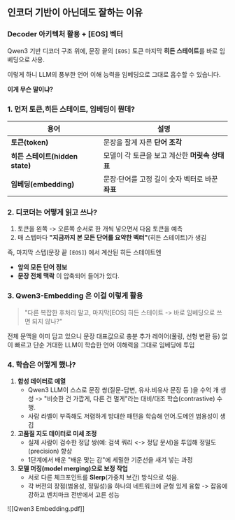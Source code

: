 ## 인코더 기반이 아닌데도 잘하는 이유
### Decoder 아키텍처 활용 + [EOS] 벡터

Qwen3 기반 디코더 구조 위에, 문장 끝의 `[EOS]` 토큰 마지막 **히든 스테이트**를 바로 임베딩으로 사용.

이렇게 하니 LLM의 풍부한 언어 이해 능력을 임베딩으로 그대로 흡수할 수 있습니다.


**이게 무슨 말이냐?**

### 1. 먼저 토큰,히든 스테이트, 임베딩이 뭔데?

| 용어                        | 설명                            |
| ------------------------- | ----------------------------- |
| **토큰(token)**             | 문장을 잘게 자른 **단어 조각**           |
| **히든 스테이트(hidden state)** | 모델이 각 토큰을 보고 계산한 **머릿속 상태표**  |
| **임베딩(embedding)**        | 문장·단어를 고정 길이 숫자 벡터로 바꾼 **좌표** |


### 2. 디코더는 어떻게 읽고 쓰나?

1. 토큰을 왼쪽 -> 오른쪽 순서로 한 개씩 넣으면서 다음 토큰을 예측
2. 매 스텝마다 **"지금까지 본 모든 단어를 요약한 벡터"**(히든 스테이트)가 생김

즉, 마지막 스텝(문장 끝 `[EOS]`) 에서 계산된 히든 스테이트엔 
- **앞의 모든 단어 정보**
- **문장 전체 맥락**
이 압축되어 들어가 있다.

### 3. Qwen3-Embedding 은 이걸 이렇게 활용
> "다른 복잡한 후처리 말고, 마지막[EOS] 히든 스테이트 -> 바로 임베딩으로 쓰면 되지 않나?"

전체 문맥을 이미 담고 있으니 문장 대표값으로 충분
추가 레이어(풀링, 선형 변환 등) 없이 빠르고 단순
거대한 LLM이 학습한 언어 이해력을 그대로 임베딩에 투입


### 4. 학습은 어떻게 했나?

1. **합성 데이터로 예열**
	- Qwen3 LLM이 스스로 문장 쌍(질문-답변, 유사.비유사 문장 등 )을 수억 개 생성 -> "비슷한 건 가깝게, 다른 건 멀게"라는 대비/대조 학습(contrastive) 수행.
	- 사람 라벨이 부족해도 저렴하게 방대한 패턴을 학습해 언어.도메인 범용성이 생김
2. **고품질 지도 데이터로 미세 조정**
	- 실제 사람이 검수한 정답 쌍(예: 검색 쿼리 <-> 정답 문서)을 투입해 정밀도(precision) 향상
	- 1단계에서 배운 "배운 맞는 감"에 세밀한 기준선을 새겨 넣는 과정
3. **모델 머징(model merging)으로 보정 작업**
	- 서로 다른 체크포인트를 **Slerp**(가중치 보간) 방식으로 섞음.
	- 각 버전의 장점(범용성, 정밀성)을 하나의 네트워크에 균형 있게 융합 -> 잡음에 강하고 벤치마크 전반에서 고른 성능

![[Qwen3 Embedding.pdf]]